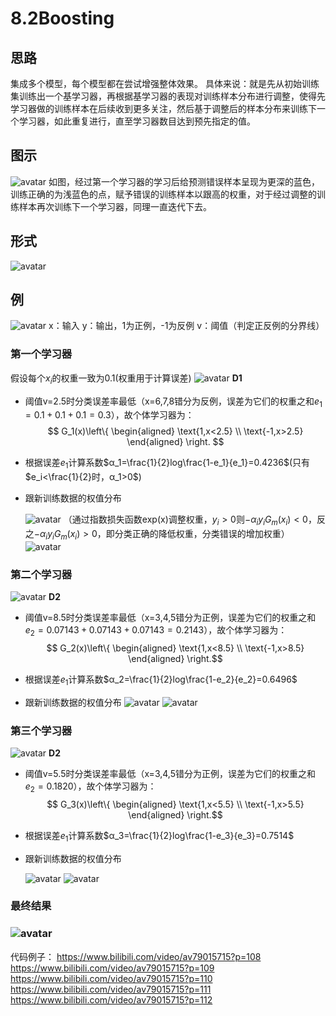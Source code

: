 # 8.2Boosting
## 思路
集成多个模型，每个模型都在尝试增强整体效果。
具体来说：就是先从初始训练集训练出一个基学习器，再根据基学习器的表现对训练样本分布进行调整，使得先学习器做的训练样本在后续收到更多关注，然后基于调整后的样本分布来训练下一个学习器，如此重复进行，直至学习器数目达到预先指定的值。

## 图示
![avatar](\Boosting.png)
如图，经过第一个学习器的学习后给预测错误样本呈现为更深的蓝色，训练正确的为浅蓝色的点，赋予错误的训练样本以跟高的权重，对于经过调整的训练样本再次训练下一个学习器，同理一直迭代下去。

## 形式
![avatar](\集成学习器的形式.png)

## 例
![avatar](\例子.png)
x：输入
y：输出，1为正例，-1为反例
v：阈值（判定正反例的分界线）

### 第一个学习器
假设每个$x_i$的权重一致为0.1(权重用于计算误差)
![avatar](\D1.png)
**D1**

* 阈值v=2.5时分类误差率最低（x=6,7,8错分为反例，误差为它们的权重之和$e_1=0.1+0.1+0.1=0.3$），故个体学习器为：
  $$ G_1(x)\left\{
  \begin{aligned}
  \text{1,x<2.5} \\
  \text{-1,x>2.5}
  \end{aligned}
  \right.
  $$

* 根据误差$e_1$计算系数$α_1=\frac{1}{2}log\frac{1-e_1}{e_1}=0.4236$(只有$e_i<\frac{1}{2}时，α_1>0$)

* 跟新训练数据的权值分布
  
  ![avatar](\更新训练数据的权值分布.png)
（通过指数损失函数exp(x)调整权重，$y_i>0$则$-α_iy_iG_m(x_i)<0$，反之$-α_iy_iG_m(x_i)>0$，即分类正确的降低权重，分类错误的增加权重）
  ![avatar](\signf1(x).png)

### 第二个学习器
![avatar](\D2.png)
**D2**

* 阈值v=8.5时分类误差率最低（x=3,4,5错分为正例，误差为它们的权重之和$e_2=0.07143+0.07143+0.07143=0.2143$），故个体学习器为：
$$ G_2(x)\left\{
\begin{aligned}
\text{1,x<8.5} \\
\text{-1,x>8.5}
\end{aligned}
\right.$$

* 根据误差$e_1$计算系数$α_2=\frac{1}{2}log\frac{1-e_2}{e_2}=0.6496$
* 跟新训练数据的权值分布
  ![avatar](\更新训练数据的权值分布2.png)
  ![avatar](\signf2(x).png)


### 第三个学习器
![avatar](\D3.png)
**D2**

* 阈值v=5.5时分类误差率最低（x=3,4,5错分为正例，误差为它们的权重之和$e_2=0.1820$），故个体学习器为：
$$ G_3(x)\left\{
\begin{aligned}
\text{1,x<5.5} \\
\text{-1,x>5.5}
\end{aligned}
\right.$$

* 根据误差$e_1$计算系数$α_3=\frac{1}{2}log\frac{1-e_3}{e_3}=0.7514$
* 跟新训练数据的权值分布


  ![avatar](\更新训练数据的权值分布3.png)
  ![avatar](\signf3(x).png)

### 最终结果

### ![avatar](\最终结果.png)

代码例子：
https://www.bilibili.com/video/av79015715?p=108
https://www.bilibili.com/video/av79015715?p=109
https://www.bilibili.com/video/av79015715?p=110
https://www.bilibili.com/video/av79015715?p=111
https://www.bilibili.com/video/av79015715?p=112